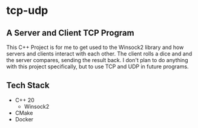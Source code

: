 # tcp-udp

## A Server and Client TCP Program

This C++ Project is for me to get used to the Winsock2 library and how servers and clients interact with each other. The client rolls a dice and and the server compares, sending the result back. I don't plan to do anything with this project specifically, but to use TCP and UDP in future programs.

## Tech Stack
- C++ 20
  - Winsock2
- CMake
- Docker
